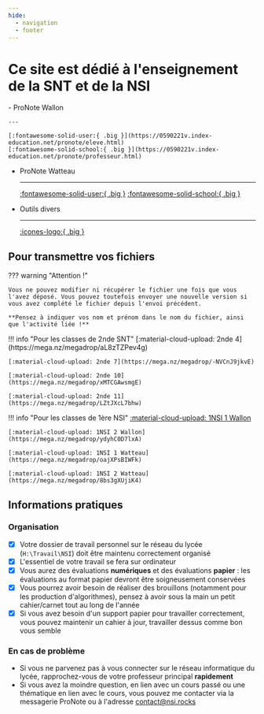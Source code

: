 ```yaml
---
hide:
  - navigation
  - footer
---
```


# Ce site est dédié à l'enseignement de la SNT et de la NSI
<div class="grid2 grid cards acenter" markdown>
-   ProNote  Wallon

    ---

    [:fontawesome-solid-user:{ .big }](https://0590221v.index-education.net/pronote/eleve.html)
    [:fontawesome-solid-school:{ .big }](https://0590221v.index-education.net/pronote/professeur.html)

-   ProNote Watteau

    ---

    [:fontawesome-solid-user:{ .big }](https://0590222w.index-education.net/pronote/eleve.html)
    [:fontawesome-solid-school:{ .big }](https://0590222w.index-education.net/pronote/professeur.html)
    

-   Outils divers

    ---

    [:icones-logo:{ .big }](https://excalidraw.com)
</div>

## Pour transmettre vos fichiers
??? warning "Attention !"

    Vous ne pouvez modifier ni récupérer le fichier une fois que vous l'avez déposé. Vous pouvez toutefois envoyer une nouvelle version si vous avez complété le fichier depuis l'envoi précédent.

    **Pensez à indiquer vos nom et prénom dans le nom du fichier, ainsi que l'activité liée !**

<div class="grid" markdown>
!!! info "Pour les classes de 2nde SNT"
    [:material-cloud-upload: 2nde 4](https://mega.nz/megadrop/aL8zTZPev4g)

    [:material-cloud-upload: 2nde 7](https://mega.nz/megadrop/-NVCnJ9jkvE)

    [:material-cloud-upload: 2nde 10](https://mega.nz/megadrop/xMTCGAwsmgE)

    [:material-cloud-upload: 2nde 11](https://mega.nz/megadrop/LZtJXcL7bhw)
!!! info "Pour les classes de 1ère NSI"
    [:material-cloud-upload: 1NSI 1 Wallon](https://mega.nz/megadrop/DSsrAHUrVVs)

    [:material-cloud-upload: 1NSI 2 Wallon](https://mega.nz/megadrop/ydyhC0D7lxA)

    [:material-cloud-upload: 1NSI 1 Watteau](https://mega.nz/megadrop/oajXPsBIWFk)

    [:material-cloud-upload: 1NSI 2 Watteau](https://mega.nz/megadrop/8bs3gXUjiK4)
</div>

## Informations pratiques
### Organisation
- [x] Votre dossier de travail personnel sur le réseau du lycée (`H:\Travail\NSI`) doit être maintenu correctement organisé
- [x] L'essentiel de votre travail se fera sur ordinateur
- [x] Vous aurez des évaluations **numériques** et des évaluations **papier** : les évaluations au format papier devront être soigneusement conservées
- [x] Vous pourrez avoir besoin de réaliser des brouillons (notamment pour les production d'algorithmes), pensez à avoir sous la main un petit cahier/carnet tout au long de l'année
- [x] Si vous avez besoin d'un support papier pour travailler correctement, vous pouvez maintenir un cahier à jour, travailler dessus comme bon vous semble

### En cas de problème
- Si vous ne parvenez pas à vous connecter sur le réseau informatique du lycée, rapprochez-vous de votre professeur principal **rapidement**
- Si vous avez la moindre question, en lien avec un cours passé ou une thématique en lien avec le cours, vous pouvez me contacter via la messagerie ProNote ou à l'adresse [contact@nsi.rocks](mailto://contact@nsi.rocks)